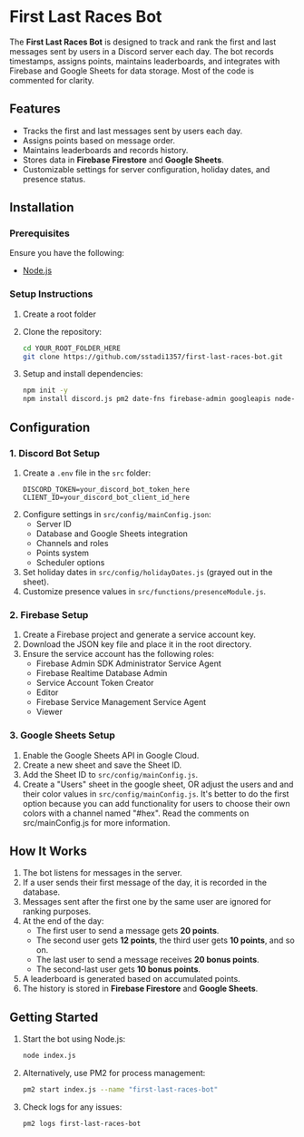 # First Last Races Bot

The **First Last Races Bot** is designed to track and rank the first and last messages sent by users in a Discord server each day. The bot records timestamps, assigns points, maintains leaderboards, and integrates with Firebase and Google Sheets for data storage. Most of the code is commented for clarity.

## Features

- Tracks the first and last messages sent by users each day.
- Assigns points based on message order.
- Maintains leaderboards and records history.
- Stores data in **Firebase Firestore** and **Google Sheets**.
- Customizable settings for server configuration, holiday dates, and presence status.

## Installation

### Prerequisites

Ensure you have the following:

- [Node.js](https://nodejs.org/)

### Setup Instructions

1. Create a root folder

2. Clone the repository:
   ```bash
   cd YOUR_ROOT_FOLDER_HERE
   git clone https://github.com/sstadi1357/first-last-races-bot.git
   ```
3. Setup and install dependencies:
   ```bash
   npm init -y
   npm install discord.js pm2 date-fns firebase-admin googleapis node-cron dotenv
   ```

## Configuration

### 1. **Discord Bot Setup**

1. Create a `.env` file in the `src` folder:
   ```
   DISCORD_TOKEN=your_discord_bot_token_here
   CLIENT_ID=your_discord_bot_client_id_here
   ```
2. Configure settings in ``src/config/mainConfig.json``:
   - Server ID
   - Database and Google Sheets integration
   - Channels and roles
   - Points system
   - Scheduler options
3. Set holiday dates in `src/config/holidayDates.js` (grayed out in the sheet).
4. Customize presence values in `src/functions/presenceModule.js`.

### 2. **Firebase Setup**

1. Create a Firebase project and generate a service account key.
2. Download the JSON key file and place it in the root directory.
3. Ensure the service account has the following roles:
   - Firebase Admin SDK Administrator Service Agent
   - Firebase Realtime Database Admin
   - Service Account Token Creator
   - Editor
   - Firebase Service Management Service Agent
   - Viewer

### 3. **Google Sheets Setup**

1. Enable the Google Sheets API in Google Cloud.
2. Create a new sheet and save the Sheet ID.
3. Add the Sheet ID to `src/config/mainConfig.js`.
4. Create a "Users" sheet in the google sheet, OR adjust the users and and their color values in `src/config/mainConfig.js`. It's better to do the first option because you can add functionality for users to choose their own colors with a channel named "#hex". Read the comments on src/mainConfig.js for more information.

## How It Works

1. The bot listens for messages in the server.
2. If a user sends their first message of the day, it is recorded in the database.
3. Messages sent after the first one by the same user are ignored for ranking purposes.
4. At the end of the day:
   - The first user to send a message gets **20 points**.
   - The second user gets **12 points**, the third user gets **10 points**, and so on.
   - The last user to send a message receives **20 bonus points**.
   - The second-last user gets **10 bonus points**.
5. A leaderboard is generated based on accumulated points.
6. The history is stored in **Firebase Firestore** and **Google Sheets**.

## Getting Started

1. Start the bot using Node.js:
   ```bash
   node index.js
   ```
2. Alternatively, use PM2 for process management:
   ```bash
   pm2 start index.js --name "first-last-races-bot"
   ```
3. Check logs for any issues:
   ```bash
   pm2 logs first-last-races-bot
   ```

